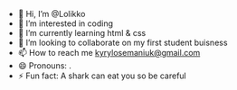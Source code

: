 - 👋 Hi, I’m @Lolikko
- 👀 I’m interested in coding
- 🌱 I’m currently learning html & css
- 💞️ I’m looking to collaborate on my first student buisness
- 📫 How to reach me kyrylosemaniuk@gmail.com
- 😄 Pronouns: .
- ⚡ Fun fact: A shark can eat you so be careful

<!---
Lolikko/Lolikko is a ✨ special ✨ repository because its `README.md` (this file) appears on your GitHub profile.
You can click the Preview link to take a look at your changes.
--->

